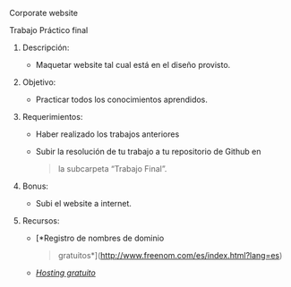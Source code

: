 Corporate website

Trabajo Práctico final

1.  Descripción:

    -   Maquetar website tal cual está en el diseño provisto.

2.  Objetivo:

    -   Practicar todos los conocimientos aprendidos.

3.  Requerimientos:

    -   Haber realizado los trabajos anteriores

    -   Subir la resolución de tu trabajo a tu repositorio de Github en
        > la subcarpeta “Trabajo Final”.

4.  Bonus:

    -   Subi el website a internet.

5.  Recursos:

    -   [*Registro de nombres de dominio
        > gratuitos*](http://www.freenom.com/es/index.html?lang=es)

    -   [*Hosting gratuito*](http://www.000webhost.com/)
